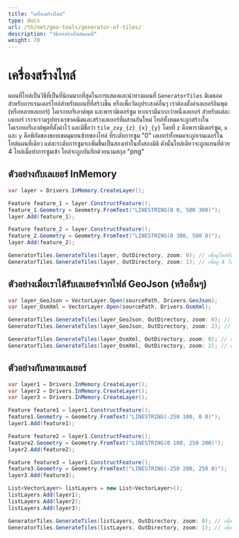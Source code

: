 ```yaml
---
title: "เครื่องสร้างไทล์"
type: docs
url: /th/net/geo-tools/generator-of-tiles/
description: "วิธีการสร้างไทล์แผนที่"
weight: 70
---
```


# เครื่องสร้างไทล์

แผนที่ไทล์เป็นวิธีที่เป็นที่นิยมมากที่สุดในการแสดงและนำทางแผนที่ `GeneratorTiles` มีเมธอดสำหรับการเรนเดอร์ไทล์สำหรับแผนที่ที่สร้างขึ้น หรือเพื่อวัตถุประสงค์อื่นๆ เราต้องตั้งค่าเลเยอร์อินพุต (หรือหลายเลเยอร์) ไดเรกทอรีเอาต์พุต และพารามิเตอร์ซูม หากเรามีมากกว่าหนึ่งเลเยอร์ สำหรับแต่ละเลเยอร์ เราจะรวมรูปทรงเรขาคณิตและสร้างเลเยอร์ที่ผสานกันใหม่ ไทล์ทั้งหมดจะถูกสร้างในไดเรกทอรีเอาต์พุตที่ตั้งค่าไว้ และมีชื่อว่า `tile_zxy_{z}_{x}_{y}` โดยที่ `z` คือพารามิเตอร์ซูม, `x` และ `y` คือพิกัดของขอบเขตมุมบนซ้ายของไทล์ ที่ระดับการซูม "0" เลเยอร์ทั้งหมดจะถูกเรนเดอร์ในไทล์แผนที่เดียว แต่ละระดับการซูมจะเพิ่มขึ้นเป็นสองเท่าในทั้งสองมิติ ดังนั้นไทล์เดียวจะถูกแทนที่ด้วย 4 ไทล์เมื่อทำการซูมเข้า ไทล์จะถูกบันทึกด้วยนามสกุล "png"

## ตัวอย่างกับเลเยอร์ InMemory

```csharp
var layer = Drivers.InMemory.CreateLayer();

Feature feature_1 = layer.ConstructFeature();
feature_1.Geometry = Geometry.FromText("LINESTRING(0 0, 500 300)");
layer.Add(feature_1);

Feature feature_2 = layer.ConstructFeature();
feature_2.Geometry = Geometry.FromText("LINESTRING(0 300, 500 0)");
layer.Add(feature_2);

GeneratorTiles.GenerateTiles(layer, OutDirectory, zoom: 0); // เพื่อดูไทล์ทั้งหมด
GeneratorTiles.GenerateTiles(layer, OutDirectory, zoom: 1); // เพื่อดู 4 ไทล์
```

## ตัวอย่างเมื่อเราได้รับเลเยอร์จากไฟล์ GeoJson (หรืออื่นๆ)

```csharp
var layer_GeoJson = VectorLayer.Open(sourcePath, Drivers.GeoJson);
var layer_OsmXml = VectorLayer.Open(sourcePath, Drivers.OsmXml);

GeneratorTiles.GenerateTiles(layer_GeoJson, OutDirectory, zoom: 0); // เพื่อดูไทล์ทั้งหมด
GeneratorTiles.GenerateTiles(layer_GeoJson, OutDirectory, zoom: 2); // เพื่อดู 16 ไทล์

GeneratorTiles.GenerateTiles(layer_OsmXml, OutDirectory, zoom: 0); // เพื่อดูไทล์ทั้งหมด
GeneratorTiles.GenerateTiles(layer_OsmXml, OutDirectory, zoom: 2); // เพื่อดู 16 ไทล์
```

## ตัวอย่างกับหลายเลเยอร์

```csharp
var layer1 = Drivers.InMemory.CreateLayer();
var layer2 = Drivers.InMemory.CreateLayer();
var layer3 = Drivers.InMemory.CreateLayer();

Feature feature1 = layer1.ConstructFeature();
feature1.Geometry = Geometry.FromText("LINESTRING(-250 100, 0 0)");
layer1.Add(feature1);

Feature feature2 = layer1.ConstructFeature();
feature2.Geometry = Geometry.FromText("LINESTRING(0 100, 250 200)");
layer2.Add(feature2);

Feature feature3 = layer1.ConstructFeature();
feature3.Geometry = Geometry.FromText("LINESTRING(-250 200, 250 0)");
layer3.Add(feature3);

List<VectorLayer> listLayers = new List<VectorLayer>();
listLayers.Add(layer1);
listLayers.Add(layer2);
listLayers.Add(layer3);

GeneratorTiles.GenerateTiles(listLayers, OutDirectory, zoom: 0); // เพื่อดูไทล์ทั้งหมด
GeneratorTiles.GenerateTiles(listLayers, OutDirectory, zoom: 1); // เพื่อดู 4 ไทล์
```
